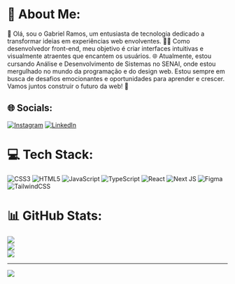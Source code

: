 # 💫 About Me:
👋 Olá, sou o Gabriel Ramos, um entusiasta de tecnologia dedicado a transformar ideias em experiências web envolventes. 👨‍💻 Como desenvolvedor front-end, meu objetivo é criar interfaces intuitivas e visualmente atraentes que encantem os usuários. 🌐 Atualmente, estou cursando Análise e Desenvolvimento de Sistemas no SENAI, onde estou mergulhado no mundo da programação e do design web. Estou sempre em busca de desafios emocionantes e oportunidades para aprender e crescer. Vamos juntos construir o futuro da web! 🚀


## 🌐 Socials:
[![Instagram](https://img.shields.io/badge/Instagram-%23E4405F.svg?logo=Instagram&logoColor=white)](gramos_sk) [![LinkedIn](https://img.shields.io/badge/LinkedIn-%230077B5.svg?logo=linkedin&logoColor=white)](https://linkedin.com/in/https://www.linkedin.com/in/gabriel-ramos-a430b9303/) 

# 💻 Tech Stack:
![CSS3](https://img.shields.io/badge/css3-%231572B6.svg?style=for-the-badge&logo=css3&logoColor=white) ![HTML5](https://img.shields.io/badge/html5-%23E34F26.svg?style=for-the-badge&logo=html5&logoColor=white) ![JavaScript](https://img.shields.io/badge/javascript-%23323330.svg?style=for-the-badge&logo=javascript&logoColor=%23F7DF1E) ![TypeScript](https://img.shields.io/badge/typescript-%23007ACC.svg?style=for-the-badge&logo=typescript&logoColor=white) ![React](https://img.shields.io/badge/react-%2320232a.svg?style=for-the-badge&logo=react&logoColor=%2361DAFB) ![Next JS](https://img.shields.io/badge/Next-black?style=for-the-badge&logo=next.js&logoColor=white) ![Figma](https://img.shields.io/badge/figma-%23F24E1E.svg?style=for-the-badge&logo=figma&logoColor=white) ![TailwindCSS](https://img.shields.io/badge/tailwindcss-%2338B2AC.svg?style=for-the-badge&logo=tailwind-css&logoColor=white)
# 📊 GitHub Stats:
![](https://github-readme-stats.vercel.app/api?username=Ramos-GS&theme=dark&hide_border=true&include_all_commits=true&count_private=true)<br/>
![](https://github-readme-streak-stats.herokuapp.com/?user=Ramos-GS&theme=dark&hide_border=true)<br/>
![](https://github-readme-stats.vercel.app/api/top-langs/?username=Ramos-GS&theme=dark&hide_border=true&include_all_commits=true&count_private=true&layout=compact)

---
[![](https://visitcount.itsvg.in/api?id=Ramos-GS&icon=0&color=6)](https://visitcount.itsvg.in)

<!-- Proudly created with GPRM ( https://gprm.itsvg.in ) -->
